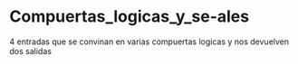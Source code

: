 # Compuertas_logicas_y_se-ales
4 entradas que se convinan en varias compuertas logicas y nos devuelven dos salidas
